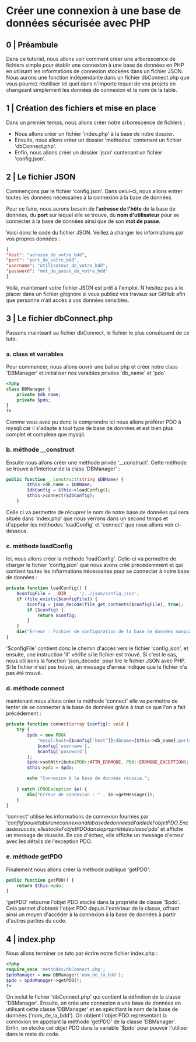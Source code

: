 # Créer une connexion à une base de données sécurisée avec PHP

## 0 | Préambule

Dans ce tutoriel, nous allons voir comment créer une arborescence de fichiers simple pour établir une connexion à une base de données en PHP en utilisant les informations de connexion stockées dans un fichier JSON. Nous aurons une fonction indépendante dans un fichier dbConnect.php que vous pourrez réutiliser tel quel dans n'importe lequel de vos projets en changeant simplement les données de connexion et le nom de la table.

## 1 | Création des fichiers et mise en place

Dans un premier temps, nous allons créer notre arborescence de fichiers :

- Nous allons créer un fichier 'index.php' à la base de notre dossier.
- Ensuite, nous allons créer un dossier 'methodes' contenant un fichier 'dbConnect.php'.
- Enfin, nous allons créer un dossier 'json' contenant un fichier 'config.json'.

## 2 | Le fichier JSON

Commençons par le fichier 'config.json'. Dans celui-ci, nous allons entrer toutes les données nécessaires à la connexion à la base de données.

Pour ce faire, nous aurons besoin de l'**adresse de l'hôte** de la base de données, du **port** sur lequel elle se trouve, du **nom d'utilisateur** pour se connecter à la base de données ainsi que de son **mot de passe**.

Voici donc le code du fichier JSON. Veillez à changer les informations par vos propres données :

```json
{
"host": "adresse_de_votre_bdd",
"port": "port_de_votre_bdd",
"username": "utilisateur_de_votre_bdd",
"password": "mot_de_passe_de_votre_bdd"
}
```

Voilà, maintenant votre fichier JSON est prêt à l'emploi. N'hésitez pas à le placer dans un fichier gitignore si vous publiez vos travaux sur GitHub afin que personne n'ait accès à vos données sensibles.

## 3 | Le fichier dbConnect.php

Passons mainteant au fichier dbConnect, le fichier le plus conséquent de ce tuto.

### a. class et variables

Pour commencer, nous allons ouvrir une balise php et créer notre class 'DBManager' et initialiser nos varaibles privées 'db_name' et 'pdo'

```php
<?php
class DBManager {
    private $db_name;
    private $pdo;
}
?>
```

Comme vous avez pu donc le comprendre ici nous allons préférer PDO à mysqli car il s'adapte à tout type de base de données et est bien plus complet et complexe que mysqli.

### b. méthode __construct

Ensuite nous allons créer une méthode privée '__construct'. Cette méthode se trouve à l'interieur de la class 'DBManager' :

```php
public function __construct(string $DBName) {
        $this->db_name = $DBName;
        $dbConfig = $this->loadConfig();
        $this->connect($dbConfig);
    }
```

Celle ci va permettre de récuprer le nom de notre base de données qui sera située dans 'index.php' que nous verrons dans un second temps et d'appeler les méthodes 'loadConfig' et 'connect' que nous allons voir ci-dessous.

### c. méthode loadConfig

Ici, nous allons créer la méthode 'loadConfig'. Celle-ci va permettre de charger le fichier 'config.json' que nous avons créé précédemment et qui contient toutes les informations nécessaires pour se connecter à notre base de données :

```php
private function loadConfig() {
    $configFile = __DIR__ . '/../json/config.json';
    if (file_exists($configFile)) {
        $config = json_decode(file_get_contents($configFile), true);
        if ($config) {
            return $config;
        }
    }
    die("Erreur : Fichier de configuration de la base de données manquant ou incorrect.");
}
```

'$configFile' contient donc le chemin d'accès vers le fichier 'config.json', et ensuite, une instruction 'if' vérifie si le fichier est trouvé. Si c'est le cas, nous utilisons la fonction 'json_decode' pour lire le fichier JSON avec PHP. Si le fichier n'est pas trouvé, un message d'erreur indique que le fichier n'a pas été trouvé.

### d. méthode connect

maintenant nous allons créer la méthode 'connect' elle va permettre de tenter de se connecter à la base de données grâce à tout ce que l'on a fait précédement :

```php
private function connect(array $config): void {
    try {
        $pdo = new PDO(
            "mysql:host={$config['host']};dbname={$this->db_name};port={$config['port']}",
            $config['username'],
            $config['password']
        );
        $pdo->setAttribute(PDO::ATTR_ERRMODE, PDO::ERRMODE_EXCEPTION);
        $this->pdo = $pdo;

        echo "Connexion à la base de données réussie.";
            
    } catch (PDOException $e) {
        die("Erreur de connexion : " . $e->getMessage());
    }
}
```

'connect' utilise les informations de connexion fournies par '$config' pour établir une connexion à la base de données à l'aide de l'objet PDO. En cas de succès, elle stocke l'objet PDO dans la propriété de classe '$pdo' et affiche un message de réussite. En cas d'échec, elle affiche un message d'erreur avec les détails de l'exception PDO.

### e. méthode getPDO

Finalement nous allons créer la méthode publique 'getPDO':

```php
public function getPDO() {
    return $this->pdo;
}
```

'getPDO' retourne l'objet PDO stocké dans la propriété de classe '$pdo'. Cela permet d'obtenir l'objet PDO depuis l'extérieur de la classe, offrant ainsi un moyen d'accéder à la connexion à la base de données à partir d'autres parties du code.

## 4 | index.php

Nous allons terminer ce tuto par écrire notre fichier index.php :

```php
<?php
require_once 'methodes/dbConnect.php';
$pdoManager = new DBManager('nom_de_la_bdd');
$pdo = $pdoManager->getPDO();
?>
```

On inclut le fichier 'dbConnect.php' qui contient la définition de la classe 'DBManager'.
Ensuite, on crée une connexion à une base de données en utilisant cette classe 'DBManager' et en spécifiant le nom de la base de données ('nom_de_la_bdd').
On obtient l'objet PDO représentant la connexion en appelant la méthode 'getPDO' de la classe 'DBManager'.
Enfin, on stocke cet objet PDO dans la variable '$pdo' pour pouvoir l'utiliser dans le reste du code.